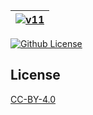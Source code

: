 | [![v11](https://setetres.s3.amazonaws.com/setetres.st/img/share-v11.png?v=2&raw=true)](http://v11.setetres.st) |
| -------------------------------------------------------------------------------------------------------------- |

[![Github License](https://img.shields.io/github/license/setetres/v11.svg?v=3)](https://github.com/setetres/v11/blob/master/LICENSE)

License
-------

[CC-BY-4.0]

[http://v11.setetres.st]: http://v11.setetres.st
[CC-BY-4.0]: http://creativecommons.org/licenses/by/4.0
